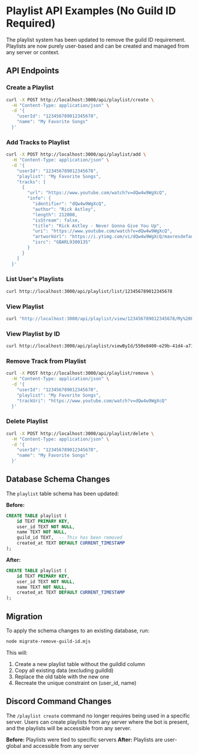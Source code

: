# Playlist API Examples (No Guild ID Required)

The playlist system has been updated to remove the guild ID requirement. Playlists are now purely user-based and can be created and managed from any server or context.

## API Endpoints

### Create a Playlist
```bash
curl -X POST http://localhost:3000/api/playlist/create \
  -H "Content-Type: application/json" \
  -d '{
    "userId": "123456789012345678",
    "name": "My Favorite Songs"
  }'
```

### Add Tracks to Playlist
```bash
curl -X POST http://localhost:3000/api/playlist/add \
  -H "Content-Type: application/json" \
  -d '{
    "userId": "123456789012345678",
    "playlist": "My Favorite Songs",
    "tracks": [
      {
        "url": "https://www.youtube.com/watch?v=dQw4w9WgXcQ",
        "info": {
          "identifier": "dQw4w9WgXcQ",
          "author": "Rick Astley",
          "length": 212000,
          "isStream": false,
          "title": "Rick Astley - Never Gonna Give You Up",
          "uri": "https://www.youtube.com/watch?v=dQw4w9WgXcQ",
          "artworkUrl": "https://i.ytimg.com/vi/dQw4w9WgXcQ/maxresdefault.jpg",
          "isrc": "GBARL9300135"
        }
      }
    ]
  }'
```

### List User's Playlists
```bash
curl http://localhost:3000/api/playlist/list/123456789012345678
```

### View Playlist
```bash
curl "http://localhost:3000/api/playlist/view/123456789012345678/My%20Favorite%20Songs"
```

### View Playlist by ID
```bash
curl http://localhost:3000/api/playlist/viewById/550e8400-e29b-41d4-a716-446655440000
```

### Remove Track from Playlist
```bash
curl -X POST http://localhost:3000/api/playlist/remove \
  -H "Content-Type: application/json" \
  -d '{
    "userId": "123456789012345678",
    "playlist": "My Favorite Songs",
    "trackUri": "https://www.youtube.com/watch?v=dQw4w9WgXcQ"
  }'
```

### Delete Playlist
```bash
curl -X POST http://localhost:3000/api/playlist/delete \
  -H "Content-Type: application/json" \
  -d '{
    "userId": "123456789012345678",
    "name": "My Favorite Songs"
  }'
```

## Database Schema Changes

The `playlist` table schema has been updated:

**Before:**
```sql
CREATE TABLE playlist (
    id TEXT PRIMARY KEY,
    user_id TEXT NOT NULL,
    name TEXT NOT NULL,
    guild_id TEXT,  -- This has been removed
    created_at TEXT DEFAULT CURRENT_TIMESTAMP
);
```

**After:**
```sql
CREATE TABLE playlist (
    id TEXT PRIMARY KEY,
    user_id TEXT NOT NULL,
    name TEXT NOT NULL,
    created_at TEXT DEFAULT CURRENT_TIMESTAMP
);
```

## Migration

To apply the schema changes to an existing database, run:

```bash
node migrate-remove-guild-id.mjs
```

This will:
1. Create a new playlist table without the guildId column
2. Copy all existing data (excluding guildId)
3. Replace the old table with the new one
4. Recreate the unique constraint on (user_id, name)

## Discord Command Changes

The `/playlist create` command no longer requires being used in a specific server. Users can create playlists from any server where the bot is present, and the playlists will be accessible from any server.

**Before:** Playlists were tied to specific servers
**After:** Playlists are user-global and accessible from any server
